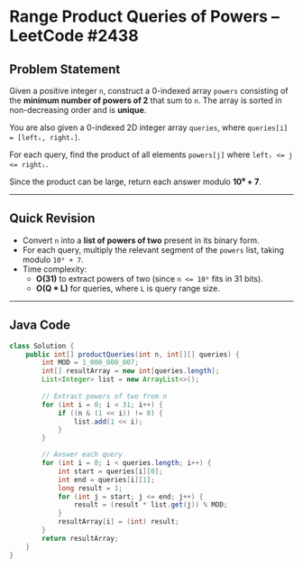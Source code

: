 # Range Product Queries of Powers – LeetCode #2438

## Problem Statement

Given a positive integer `n`, construct a 0-indexed array `powers` consisting of the **minimum number of powers of 2** that sum to `n`. The array is sorted in non-decreasing order and is **unique**.

You are also given a 0-indexed 2D integer array `queries`, where `queries[i] = [leftᵢ, rightᵢ]`.

For each query, find the product of all elements `powers[j]` where `leftᵢ <= j <= rightᵢ`.

Since the product can be large, return each answer modulo **10⁹ + 7**.

---

## Quick Revision

- Convert `n` into a **list of powers of two** present in its binary form.
- For each query, multiply the relevant segment of the `powers` list, taking modulo `10⁹ + 7`.
- Time complexity:  
  - **O(31)** to extract powers of two (since `n <= 10⁹` fits in 31 bits).  
  - **O(Q * L)** for queries, where `L` is query range size.

---

## Java Code

```java
class Solution {
    public int[] productQueries(int n, int[][] queries) {
        int MOD = 1_000_000_007;
        int[] resultArray = new int[queries.length];
        List<Integer> list = new ArrayList<>();
        
        // Extract powers of two from n
        for (int i = 0; i < 31; i++) {
            if ((n & (1 << i)) != 0) {
                list.add(1 << i);
            }
        }

        // Answer each query
        for (int i = 0; i < queries.length; i++) {
            int start = queries[i][0];
            int end = queries[i][1];
            long result = 1;
            for (int j = start; j <= end; j++) {
                result = (result * list.get(j)) % MOD;
            }
            resultArray[i] = (int) result;
        }
        return resultArray;
    }
}
